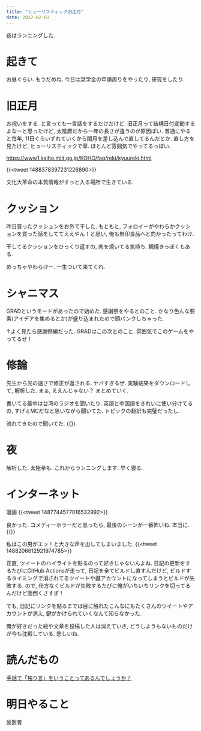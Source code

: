 ```yaml
---
title: "ヒューリスティック旧正月"
date: 2022-02-01
---
```


夜はランニングした.

# 起きて
お昼ぐらい. もうだめね. 今日は奨学金の申請周りをやったり, 研究をしたり.

# 旧正月
お祝いをする. と言っても一言話をするだけだけど. 旧正月って結構日付変動するよなーと思ったけど, 太陰暦だから一年の長さが違うのが原因ぽい. 普通にやると毎年, 11日ぐらいずれていくから閏月を差し込んで直してるんだとか. 直し方を見たけど, ヒューリスティックで草. ほとんど雰囲気でやってるっぽい.

https://www1.kaiho.mlit.go.jp/KOHO/faq/reki/kyuureki.html

{{<tweet 1488378397231226890>}}

文化大革命の本質情報がすっと入る場所で生きている.
# クッション
昨日買ったクッションをお外で干した. もともと, フォロイーがやわらかクッションを買った話をしててええやん！と思い, 俺も無印良品へと向かったってわけ.

干してるクッションをひっくり返すの, 肉を焼いてる気持ち. 鯛焼きっぽくもある.

めっちゃやわらけー. 一生ついて来てくれ.

# シャニマス
GRADというモードがあったので始めた. 感謝祭をやるとのこと. かなり色んな要素(アイデアを集めるとか)が盛り込まれたので頭パンクしちゃった.

↑よく見たら感謝祭編だった. GRADはこの次とのこと. 雰囲気でこのゲームをやってるぜ！
# 修論
先生から光の速さで修正が返される. ヤバすぎるぜ. 実験結果をダウンロードして, 解析した. まぁ, ええんじゃない？ まとめていく.

書いてる最中は台湾のラジオを聞いたり. 英語と中国語をきれいに使い分けてるの, すげぇMCだなと思いながら聞いてた. トピックの翻訳も完璧だったし.

流れてきたので聞いてた.
{{<youtube QDYfEBY9NM4>}}
# 夜
解析した. 太極拳も. これからランニングします. 早く寝る.
# インターネット
漫画
{{<tweet 1487744577016532992>}}

良かった. コメディーホラーだと思ったら, 最後のシーンが一番怖いね. 本当に.
{{<youtube rnNS2qpkgek>}}

私はこの男がエッ！と大きな声を出してしまいました.
{{<tweet 1488206612921974785>}}

正直, ツイートのハイライトを貼るのって好きじゃないんよね. 日記の更新をするたびにGitHub Actionsが走って, 日記を全てビルドし直すんだけど, ビルドするタイミングで消されてるツイートや鍵アカウントになってしまうとビルドが失敗する. ので, 仕方なくビルドが失敗するたびに俺がいちいちリンクを切ってるんだけど面倒くさすぎ！

でも, 日記にリンクを貼るまでは目に触れたこんなにもたくさんのツイートやアカウントが消え, 鍵がかけられていくなんて知らなかった.

俺が好きだった絵や文章を投稿した人は消えていき, どうしようもないものだけが今も沈殿している. 悲しいね.
# 読んだもの
[手話で「独り言」をいうことってあるんでしょうか？](https://jp.quora.com/%E6%89%8B%E8%A9%B1%E3%81%A7-%E7%8B%AC%E3%82%8A%E8%A8%80-%E3%82%92%E3%81%84%E3%81%86%E3%81%93%E3%81%A8%E3%81%A3%E3%81%A6%E3%81%82%E3%82%8B%E3%82%93%E3%81%A7%E3%81%97%E3%82%87%E3%81%86%E3%81%8B)
# 明日やること
歯医者